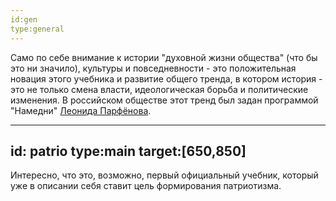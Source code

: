 ```yaml
---
id:gen
type:general
---
```


Само по себе внимание к истории "духовной жизни общества" (что бы это ни значило), культуры и повседневности - это положительная новация этого учебника и развитие общего тренда, в котором история - это не только смена власти, идеологическая борьба и политические изменения. В российском обществе этот тренд был задан программой "Намедни" <a href="https://www.youtube.com/@parfenon" target="_blank">Леонида Парфёнова</a>.


---
id: patrio
type:main
target:[650,850]
---
Интересно, что это, возможно, первый официальный учебник, который уже в описании себя ставит цель формирования патриотизма. 